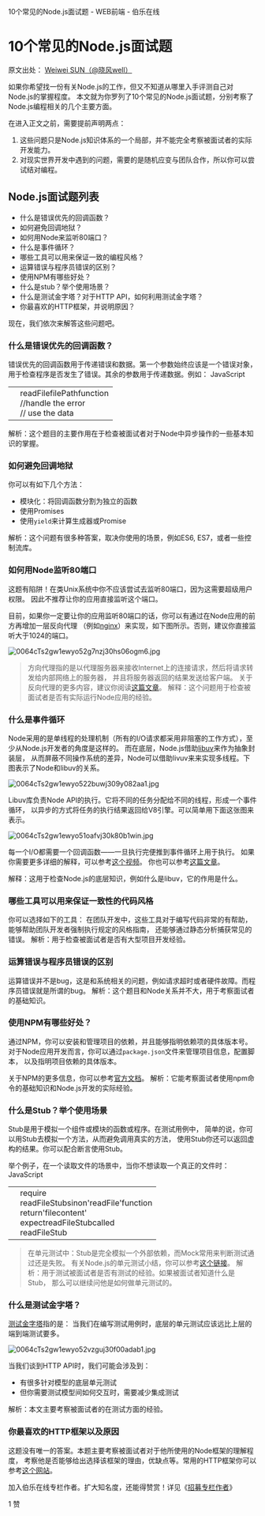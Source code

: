 10个常见的Node.js面试题 - WEB前端 - 伯乐在线

# 10个常见的Node.js面试题

原文出处： [Weiwei SUN（@晓风well）](http://wwsun.github.io/posts/nodejs-interview-questions.html)

如果你希望找一份有关Node.js的工作，但又不知道从哪里入手评测自己对Node.js的掌握程度。 本文就为你罗列了10个常见的Node.js面试题，分别考察了Node.js编程相关的几个主要方面。

在进入正文之前，需要提前声明两点：
1. 这些问题只是Node.js知识体系的一个局部，并不能完全考察被面试者的实际开发能力。
2. 对现实世界开发中遇到的问题，需要的是随机应变与团队合作，所以你可以尝试结对编程。

## Node.js面试题列表

- 什么是错误优先的回调函数？
- 如何避免回调地狱？
- 如何用Node来监听80端口？
- 什么是事件循环？
- 哪些工具可以用来保证一致的编程风格？
- 运算错误与程序员错误的区别？
- 使用NPM有哪些好处？
- 什么是stub？举个使用场景？
- 什么是测试金字塔？对于HTTP API，如何利用测试金字塔？
- 你最喜欢的HTTP框架，并说明原因？

现在，我们依次来解答这些问题吧。

### 什么是错误优先的回调函数？

错误优先的回调函数用于传递错误和数据。第一个参数始终应该是一个错误对象， 用于检查程序是否发生了错误。其余的参数用于传递数据。例如：
JavaScript

|     |     |
| --- | --- |
|     | readFilefilePathfunction<br>//handle the error<br>// use the data |

解析：这个题目的主要作用在于检查被面试者对于Node中异步操作的一些基本知识的掌握。

### 如何避免回调地狱

你可以有如下几个方法：

- 模块化：将回调函数分割为独立的函数
- 使用Promises
- 使用`yield`来计算生成器或Promise

解析：这个问题有很多种答案，取决你使用的场景，例如ES6, ES7，或者一些控制流库。

### 如何用Node监听80端口

这题有陷阱！在类Unix系统中你不应该尝试去监听80端口，因为这需要超级用户权限。 因此不推荐让你的应用直接监听这个端口。

目前，如果你一定要让你的应用监听80端口的话，你可以有通过在Node应用的前方再增加一层反向代理 （例如[nginx](http://nginx.org/)）来实现，如下图所示。否则，建议你直接监听大于1024的端口。

![0064cTs2gw1ewyo52g7nzj30hs06ogm6.jpg](https://gitee.com/hjb2722404/tuchuang/raw/master/img/6fe23c63c2fa598cc75da8b7ceb8b9c0.jpg)

> 方向代理指的是以代理服务器来接收Internet上的连接请求，然后将请求转发给内部网络上的服务器， 并且将服务器返回的结果发送给客户端。
关于反向代理的更多内容，建议你阅读[这篇文章](http://www.cnblogs.com/edisonchou/p/4126742.html)。
解释：这个问题用于检查被面试者是否有实际运行Node应用的经验。

### 什么是事件循环

Node采用的是单线程的处理机制（所有的I/O请求都采用非阻塞的工作方式），至少从Node.js开发者的角度是这样的。 而在底层，Node.js借助[libuv](https://github.com/libuv/libuv)来作为抽象封装层， 从而屏蔽不同操作系统的差异，Node可以借助livuv来来实现多线程。下图表示了Node和libuv的关系。

![0064cTs2gw1ewyo522buwj309y082aa1.jpg](https://gitee.com/hjb2722404/tuchuang/raw/master/img/26438973579908b857e1d2680734d482.jpg)

Libuv库负责Node API的执行。它将不同的任务分配给不同的线程，形成一个事件循环， 以异步的方式将任务的执行结果返回给V8引擎。可以简单用下面这张图来表示。

![0064cTs2gw1ewyo51oafvj30k80b1win.jpg](https://gitee.com/hjb2722404/tuchuang/raw/master/img/c4506eb0998f98d3b93e480a6f078576.jpg)

每一个I/O都需要一个回调函数——一旦执行完便推到事件循环上用于执行。 如果你需要更多详细的解释，可以参考[这个视频](https://www.youtube.com/embed/8aGhZQkoFbQ)。 你也可以参考[这篇文章](http://www.ruanyifeng.com/blog/2014/10/event-loop.html)。

解释：这用于检查Node.js的底层知识，例如什么是libuv，它的作用是什么。

### 哪些工具可以用来保证一致性的代码风格

你可以选择如下的工具：
在团队开发中，这些工具对于编写代码非常的有帮助，能够帮助团队开发者强制执行规定的风格指南， 还能够通过静态分析捕获常见的错误。
解析：用于检查被面试者是否有大型项目开发经验。

### 运算错误与程序员错误的区别

运算错误并不是bug，这是和系统相关的问题，例如请求超时或者硬件故障。而程序员错误就是所谓的bug。
解析：这个题目和Node关系并不大，用于考察面试者的基础知识。

### 使用NPM有哪些好处？

通过NPM，你可以安装和管理项目的依赖，并且能够指明依赖项的具体版本号。 对于Node应用开发而言，你可以通过`package.json`文件来管理项目信息，配置脚本， 以及指明项目依赖的具体版本。

关于NPM的更多信息，你可以参考[官方文档](https://docs.npmjs.com/files/package.json)。
解析：它能考察面试者使用npm命令的基础知识和Node.js开发的实际经验。

### 什么是Stub？举个使用场景

Stub是用于模拟一个组件或模块的函数或程序。在测试用例中， 简单的说，你可以用Stub去模拟一个方法，从而避免调用真实的方法， 使用Stub你还可以返回虚构的结果。你可以配合断言使用Stub。

举个例子，在一个读取文件的场景中，当你不想读取一个真正的文件时：
JavaScript

|     |     |
| --- | --- |
|     | require<br>readFileStubsinon'readFile'function<br>return'filecontent'<br>expectreadFileStubcalled<br>readFileStub |

> 在单元测试中：Stub是完全模拟一个外部依赖，而Mock常用来判断测试通过还是失败。
有关Node.js的单元测试小结，你可以参考[这个链接](http://segmentfault.com/a/1190000002921481)。
解析：用于测试被面试者是否有测试的经验。如果被面试者知道什么是Stub， 那么可以继续问他是如何做单元测试的。

### 什么是测试金字塔？

[测试金字塔](http://zyzhang.github.io/blog/2013/04/28/test-pyramid/)指的是： 当我们在编写测试用例时，底层的单元测试应该远比上层的端到端测试要多。

![0064cTs2gw1ewyo52vzguj30f00adab1.jpg](https://gitee.com/hjb2722404/tuchuang/raw/master/img/1c778b106c5809e9f4b2dbd2fee97a0d.jpg)

当我们谈到HTTP API时，我们可能会涉及到：

- 有很多针对模型的底层单元测试
- 但你需要测试模型间如何交互时，需要减少集成测试

解析：本文主要考察被面试者的在测试方面的经验。

### 你最喜欢的HTTP框架以及原因

这题没有唯一的答案。本题主要考察被面试者对于他所使用的Node框架的理解程度， 考察他是否能够给出选择该框架的理由，优缺点等。常用的HTTP框架你可以参考[这个网站](http://nodeframework.com/index.html)。

加入伯乐在线专栏作者。扩大知名度，还能得赞赏！详见《[招募专栏作者](http://blog.jobbole.com/99322)》

 1 赞